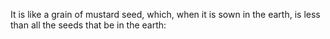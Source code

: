 It is like a grain of mustard seed, which, when it is sown in the earth, is less than all the seeds that be in the earth:
